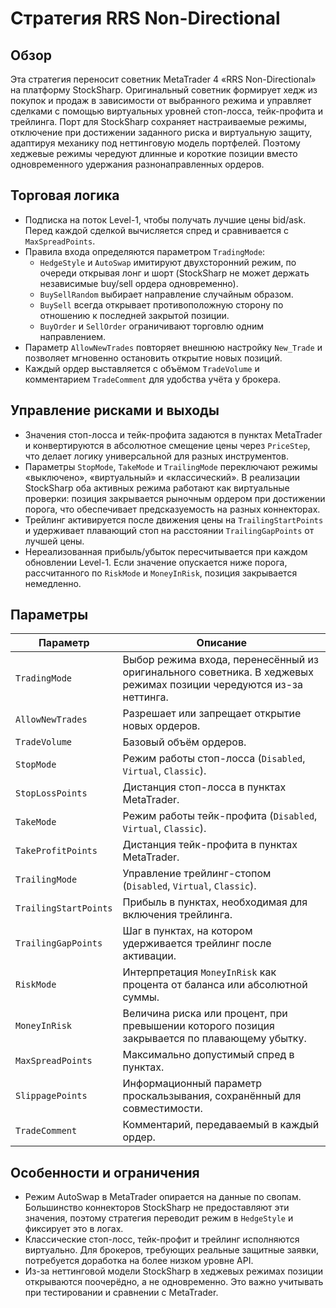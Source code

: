 # Стратегия RRS Non-Directional

## Обзор
Эта стратегия переносит советник MetaTrader 4 «RRS Non-Directional» на платформу StockSharp. Оригинальный советник формирует хедж из покупок и продаж в зависимости от выбранного режима и управляет сделками с помощью виртуальных уровней стоп-лосса, тейк-профита и трейлинга. Порт для StockSharp сохраняет настраиваемые режимы, отключение при достижении заданного риска и виртуальную защиту, адаптируя механику под неттинговую модель портфелей. Поэтому хеджевые режимы чередуют длинные и короткие позиции вместо одновременного удержания разнонаправленных ордеров.

## Торговая логика
- Подписка на поток Level-1, чтобы получать лучшие цены bid/ask. Перед каждой сделкой вычисляется спред и сравнивается с `MaxSpreadPoints`.
- Правила входа определяются параметром `TradingMode`:
  - `HedgeStyle` и `AutoSwap` имитируют двухсторонний режим, по очереди открывая лонг и шорт (StockSharp не может держать независимые buy/sell ордера одновременно).
  - `BuySellRandom` выбирает направление случайным образом.
  - `BuySell` всегда открывает противоположную сторону по отношению к последней закрытой позиции.
  - `BuyOrder` и `SellOrder` ограничивают торговлю одним направлением.
- Параметр `AllowNewTrades` повторяет внешнюю настройку `New_Trade` и позволяет мгновенно остановить открытие новых позиций.
- Каждый ордер выставляется с объёмом `TradeVolume` и комментарием `TradeComment` для удобства учёта у брокера.

## Управление рисками и выходы
- Значения стоп-лосса и тейк-профита задаются в пунктах MetaTrader и конвертируются в абсолютное смещение цены через `PriceStep`, что делает логику универсальной для разных инструментов.
- Параметры `StopMode`, `TakeMode` и `TrailingMode` переключают режимы «выключено», «виртуальный» и «классический». В реализации StockSharp оба активных режима работают как виртуальные проверки: позиция закрывается рыночным ордером при достижении порога, что обеспечивает предсказуемость на разных коннекторах.
- Трейлинг активируется после движения цены на `TrailingStartPoints` и удерживает плавающий стоп на расстоянии `TrailingGapPoints` от лучшей цены.
- Нереализованная прибыль/убыток пересчитывается при каждом обновлении Level-1. Если значение опускается ниже порога, рассчитанного по `RiskMode` и `MoneyInRisk`, позиция закрывается немедленно.

## Параметры
| Параметр | Описание |
|----------|----------|
| `TradingMode` | Выбор режима входа, перенесённый из оригинального советника. В хеджевых режимах позиции чередуются из-за неттинга. |
| `AllowNewTrades` | Разрешает или запрещает открытие новых ордеров. |
| `TradeVolume` | Базовый объём ордеров. |
| `StopMode` | Режим работы стоп-лосса (`Disabled`, `Virtual`, `Classic`). |
| `StopLossPoints` | Дистанция стоп-лосса в пунктах MetaTrader. |
| `TakeMode` | Режим работы тейк-профита (`Disabled`, `Virtual`, `Classic`). |
| `TakeProfitPoints` | Дистанция тейк-профита в пунктах MetaTrader. |
| `TrailingMode` | Управление трейлинг-стопом (`Disabled`, `Virtual`, `Classic`). |
| `TrailingStartPoints` | Прибыль в пунктах, необходимая для включения трейлинга. |
| `TrailingGapPoints` | Шаг в пунктах, на котором удерживается трейлинг после активации. |
| `RiskMode` | Интерпретация `MoneyInRisk` как процента от баланса или абсолютной суммы. |
| `MoneyInRisk` | Величина риска или процент, при превышении которого позиция закрывается по плавающему убытку. |
| `MaxSpreadPoints` | Максимально допустимый спред в пунктах. |
| `SlippagePoints` | Информационный параметр проскальзывания, сохранённый для совместимости. |
| `TradeComment` | Комментарий, передаваемый в каждый ордер. |

## Особенности и ограничения
- Режим AutoSwap в MetaTrader опирается на данные по свопам. Большинство коннекторов StockSharp не предоставляют эти значения, поэтому стратегия переводит режим в `HedgeStyle` и фиксирует это в логах.
- Классические стоп-лосс, тейк-профит и трейлинг исполняются виртуально. Для брокеров, требующих реальные защитные заявки, потребуется доработка на более низком уровне API.
- Из-за неттинговой модели StockSharp в хеджевых режимах позиции открываются поочерёдно, а не одновременно. Это важно учитывать при тестировании и сравнении с MetaTrader.
